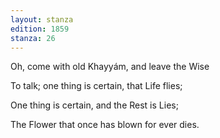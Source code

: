 ```yaml
---
layout: stanza
edition: 1859
stanza: 26
---
```


Oh, come with old Khayyám, and leave the Wise

To talk; one thing is certain, that Life flies;

⁠One thing is certain, and the Rest is Lies;

The Flower that once has blown for ever dies.